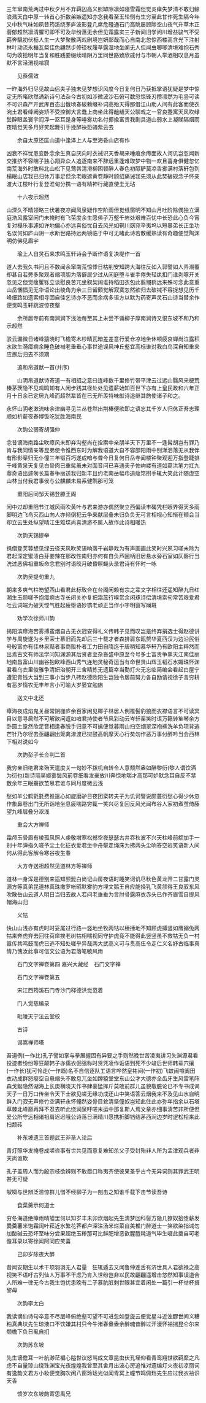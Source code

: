 <!-- { "loadSidebar": true } -->
三年窜南荒两过中秋夕月不弃羁囚高义照罅隙凛如寝雪霜但觉炎瘴失梦清不敢归鲸浪溅天白中原一转首心折数弟嫉遥知亦念我看至玉轮侧有生穷至此甘作死生隔今年又中秋气味如夙昔筠溪绕茅庐波影登几席危磴通石门高眺屡顾陟空山夜气升草木正蓊郁超然凛清臞可即不可及华纷落无余但见霜露实三子新间旧学问川增益骏气不受羁奔颿初伏枥人生一大梦聚散两戏剧境岂妍鄙哉而心自南北忽惊西楼高含光下注射林叶动流永楯瓦粲佳色翩然步修径杖履草露湿地坐阒无人但闻虫唧唧清境难抱石秀句为收拾明年当复和胜践要缀续晴阴万里同世路致欣戚付与市朝人举酒相叹息月虽默不言泾渭视喧寂

　　见蔡儒效

一昨海外归尽见故山侣夫子独未见梦想识风度今日复何日乃获抵掌语犹疑是梦中惊定无所睹欣然诵新诗句法杂今古初如涉微波沙石俯可数忽惊锋刃攒凛然为毛竖可读不可识森严开武库百态出俄顷春破赖缀补词高殆天得那借江山助人间有此客而使衣涴土君看绛阙姿矫不受控御大言蠢上商坐此得龃龉天公聊戏之一官良蹇寓天风吹绿鬓醉眼盖寰宇阎浮一沤耳是身等唾雾功名付揶揄富贵我剧具道山弱水上凝睇隔烟雨夜晴觉天多月好笑起舞引手挽醉袂恐骑紫云去

　　余自太原还匡山道中逢泽上人与至海昏山店有作

凶衰不祥忧患变卧念余生真自厌向时衣裓识天香朅来唾痕余瘴面故人诃讥岂忽闻新交推挤不容喘子独心翔异众人追逐南来不辞远重逢难取梦中物一欢且喜身俱健忽忆南荒海外时敢料北山松下见莺唇清滑柳困顿醉人春色初醇酽莫凉香雾满村落轩包到榻眠山店我已归休万事足但余老眼遮黄卷静时颀绍痛诫我先须从此焚破砚念子怀亲渡大江枝叶行复登淮甸分携一语有精神行藏直使圭无玷

　　十六夜示超然

山深久不晴领略三伏暑夜凉闻风泉疑作空阶雨但觉纸窗明不知山月吐阶除偶独立满庭浩风露室闲门未掩时有飞萤度余生愿俱子万壑千岩处艰难百忧中长恐此心负今宵复对榻乐事遽如许地偏心亦远喜俗忧自去风光如辋川窈窕辛夷坞以短暴弟长正坐功名误何如庐山阴一水断世路持远两镜临于中可无睹此诗若散缓熟读有奇趣便觉陶渊明仿佛见眉宇

　　瑜上人自灵石来求鸣玉轩诗会予断作语复决堤作一首

道人去我久书问且不数闻余窜南荒惊悸日枯削安知跨大海往反如入郭譬如人弄潮覆却甚自若旁多聚观者缩项胆为落僻居少过从闲庭堕斗雀手倦失轻纨扣门谁剥啄开关忽见之但觉瘦矍铄立谈慰良苦兀坐叙契阔谁持稻田衣包此翦翎鹤远来殊可念此意重山岳悃愊见无华语论出棱角为余三日留颇觉解寂寞忽然欲归去破裓不容捉想见历千峰细路如遗索相寻固自佳乞诗亦不恶而余病多语方以默为药寄声灵石山诗当替余作便觉鸣玉轩跳波惊夜壑

　　余所居寺前有南涧涧下浅池每至其上未尝不诵柳子厚南涧诗又恨东坡不和乃和示超然

驳云漏微日诸峰猿晓时飞檐寄木杪晴瓦暗差差意行爱仓凉地坐休顿疲哀蝉尚泣露积水欲生漪瘴痾余睡色破裓老垂垂心事世途误风神丘壑宜高标谁对我白鸟深自知重来应邂后归去不须期

　　追和帛道猷一首(并序)

　　山阴帛道猷诗寄道一有相招之意曰连峰数千里修竹带平津云过远山翳风来梗荒榛茅茨隐不见鸡鸣知有人闲步践其径处处见遗薪始知百世下亦有上皇民政和六年正月十日余已定居九峰而超然辈皆在已无所羡特味猷诗追继其韵使诸子和之。

永怀山阴老漱流味余津幽寻见兰丛苍然出荆榛便欲即之语忘其千岁人归休正吾志理顺如析薪夜舂博饭吃犹胜海南民

　　次韵公弱寄胡强仲

念昔谪海南路尘吹瘴风未即弃沟壑尚在拴索中亲朋半天下万里不一逢髯胡岂有罪乃肯与我同情亲等昆弟使令惟西东时为解我语道大自不容邵阳雨中别涕泪落无从我伴有形影渠归无仆僮三年锻百巧遂成喑与聋今日复何日岳寺闻楼钟聚观迎万指登睫排千峰黄泉天复见白骨肉已重髯虽未对面音问已喜通夫子佐岣嵝有道如葛洪笔力扛九鼎奇语出遽匆长篇春争丽送我归新丰且约老南岳幅巾追瘦筇拊手辄大笑此计随虚空山林当付我君事侯与公麒麟未易系健鹘那可笼

　　重阳后同邹天锡登滕王阁

闲中过却重阳节江城风雨吹黄叶与君来游亦偶然聚立西偏读丰碣凭栏眼界得天多雨脚明边飞鸟灭西山向人亦倾倒犯云争来献层叠未归负负无可言相视心知惭在颊会当却立云生处纵望晴江生雉堞尚喜清游不属人故作此诗相暖热

　　次韵天锡提举

携僧登芙蓉想见绿云径天风吹笑语响落千岩静戏为有声画画此笑时兴夙习嗟未除为君起深定蜜渍白芽姜辣在那改性南归亦何有自负芦圌柄旧居悬水旁石室如仄磬行当洗过恶佛祖重皈命念君别时语皎月破昏瞑蝇头录君诗有怀时一咏

　　次韵吴提句重九

朝来多爽气柱笏望西山看君此标致合在台阁闲赖有宗之辈文字相往还遥知醉九日红潮生玉颜嗟予抱瘴痾古寺长闭关亦复把霜蕊行嗅赏余闲琢诗偿清境索句常苦艰爱君吐云词端为破天悭气胜起疲堕语妙镌老顽正当作小字明窗写斓斑

　　劝学次徐师川韵

揭阳滨瘴海苦雾搏蛮烟自古无衣冠安得礼义传韩子见而叹岂是终弃捐选士得赵德讲学与周旋遂为乡里荣士慕旧而先却后三十载才者森排肩东瓯赘华夏西汉为边沿民俗号殷富亦有佳林泉黠者事商贩朴者工力田自隋迄于唐稍知慕华轩乃有欧阳主粹然而出焉古文有师法学问知渊源其后贤者至杂沓盛中原至今号多士富贵争熏天江南佳丽地南昌富山川幽谷抱欧峰西山秀气连地灵秘奇运当有命世贤山辉玉韬石水媚珠怀渊君看乌衣里俊雅争清妍治朝开三舍精拣无遗篇幸当勤灯火无忘临简编会看起白屋宁遭犯青钱大当到三事小当步八砖赵德欧阳生岂独令居前努力各自励请视徐子言穷耕有恶岁惰农无丰年言小可喻大岁晏宜勉旃

　　送文中北还

瘴海夜成焰鬼关昼常阴栅庐余百家闲见椰子林居人例椎髻豹狼而衣襟语言不可读冥目以意寻居然不可解欲问返如喑君持使者节风彩动云岑轩渠笑时语万籁转笙琴余方卧圆土跫然欣足音相逢春脱手归意不可擒便觉暮雨山扫空烟翠深袍裤洗羊负项背逃芒针乃尔径去亟翩翩出笼禽津渡已挝鼓高帆摩天心行矣勿作恶万事付醉吟当会西林下相对说如今

　　次韵彭子长佥判二首

我穷亲旧绝君来殆天遣度关一句妙不拨机自转令人意颓然盎如醉黎衍(黎人谓饮酒为衍也)新诗丽吴姬雾鬓风前卷细看发豪放川奔惊地喘才高那可妒默念耳自反不禁数余年三眠蚕欲茧思君谁与同月度微云浅

愁如羊公鹤氋氃费推遣心如旋磨驴日夜团栾转夫子为讥诃譬说颇蔓衍愁心得少休忽作象鼻卷出门无所诣地坐息疲喘路穷辄一笑兴尽复回反风光闻布谷人家初煮茧倚藤望九峰层叠分浓浅

　　重会大方禅师

霜颅玉骨眉有棱孤风照人虔敬增寒松撼空夜瑟瑟古井吞秋波不兴天柱峰前额加手一别十年弹指久嗟予尘土化征衣爱君坐中舟壑走绳床为拂两头尘响答空岩笑语新人间何从得此客解令寒谷夜生春

　　大方寺送祖超然见道林方等禅师

道林一身浑是德别来遥知颔髭白尚记山房夜语时睡笑诃讥尽秋色黄龙开二甘露门灵源方等真弟昆道林真珠撒罗帐昭默雾豹方埋文鹅王自应能择乳飞黄颔得王良驭东风吹散岳山云道人明日当归去故人若问老垂垂为言肘骨露麻衣赤头已作齐眉雪自提风帽海山归

　　义牯

快山山浅亦有虎时时妥尾过行路一竖地坐牧两牯以棰捶地不知顾虎搏竖如鹰搦兔两牯来奔虎弃去回往荷庠挨老树牯相喘视同守护虎竟不能得此竖竖虽不救牯无负一村嚣传共鸣鼓而虎已逃不知处嗟乎异哉两大武高义可与贯高伍令走仁义名妤古临事真情乃愧汝此事可信文公语为君落笔敏风雨

　　石门文字禅卷第四
嘉兴大藏经　石门文字禅


　　石门文字禅卷第五

　　宋江西筠溪石门寺沙门释德洪觉范着

　　门人觉慈编录

　　毗陵天宁法云堂校

　　古诗

　　谒嵩禅师塔

吾道例(一作比)孔子譬如掌与拳展握固有异要之手则然晚世苦凌夷讲习失渊源君看投迹者纷纷等狂颠韩子亦儒衣倔强称时贤凭凌作诟语到死不少竣后世师韩辈穴攘(一作长)犹可怜走(一作趋)名不自信逐队工语言哗然皇祐间(一作初)飞蚊闹喧阗田衣动成群怒瘿空自悬缩头不敢息兀坐如蹲猿堂堂东山公才大德亦全齿牙生风雷笔阵森戈鋋隐然湖海上长庚横晓天作书肆豪猛挥斤莫敢前群儿虽貌敬臆论已不专书成谒天子一日万口传坐令天下士欲见嗟无缘功成还山中笑语答云烟我来不及见山水自明鲜入门寂无声修竹空满轩永怀翛然姿骨目耸清坚僮奴岂知此住此亦弥年指余以石塔草棘北峰巅再拜不忍去听此绕涧泉吁嗟末运中那复斯人焉文章亦细事清苦非所便但爱公所守远相诸祖肩迟迟哦公诗落日满晴川愿携折脚铛结茅西涧边岁时逻松桧来此扫颓砖

　　补东坡遗三首题武王非圣人论后

青灯照华发掩卷成嗟咨事有世共见而意复难知杀父子受封殆非人所为孟津观兵者非天尚谁欺

孔子盖周人而为殷宗枝欲辨则不敢亟口称夷齐使彼果圣乎古今无异词则其罪武王明甚无可疑

呶呶与世辨泛滥惊群儿惜不经柳子为一剖击之知谁千载下击节读吾诗

　　食菜羹示何道士

穷冬海道绝瘴雨晴墟里何以知岁丰未卯炊烟起先生清梦回科髻方隐几獠奴拾堕薪发爨羹薯米饱霜阔叶菘近水繁花荠都卢深注汤米烂菜自美椎门醉道士一笑欲染指诫勿加酸碱云恐坏至味分尝果超绝玉糁那可比鲜肥增恶欲腥膻耗道气毕生啜此羹自可老儋耳录以寄徐闻阿同应笑喜

　　己卯岁除夜大醉

昔闻安期生以术干项羽羽无人君量　狂辄遁去又闻鲁仲连舌有济世具人君欲禄之高视笑不语吁古列仙人万事不干虑乃肯入世纷岂非以民故翩翩遥增击悠然知事误道合人所难一律无今古我生饱忧患晚有二子慕肮脏刺世眼甚宜着闲处一篇引一杯举杯揖黎母

　　次韵李太白

我读谪仙诗句卒意不尽层峰俯绝壑可望不可进忽如登旋云便觉星斗近浊醪世间义糟粕真典坟先生琼液口不饮嫌其村只今牛渚春盎盎余醉魂昔醉过汗漫怀袖揣昆仑尔来颓檐下负日虱自扪

　　次韵苏东坡

先生谪儋耳一叶航渺茫褊心隘世议怒骂成文章昆虫伏孔垤仰看青鸾翔世欲羁縻之凡虑不自量琼山绕珠渊宝光夜煌煌我曾至其舍月出波心房追惟对遗编灯火夜初凉丽词有逸韵文君方小籹便觉胸次闲八窗玲珑光似闻青冥上幢节鸣佩珰先生应过我衣袖识天香

　　馈岁次东坡韵寄思禹兄

